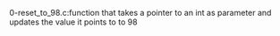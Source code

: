 0-reset_to_98.c:function that takes a pointer to an int as parameter and updates the value it points to to 98